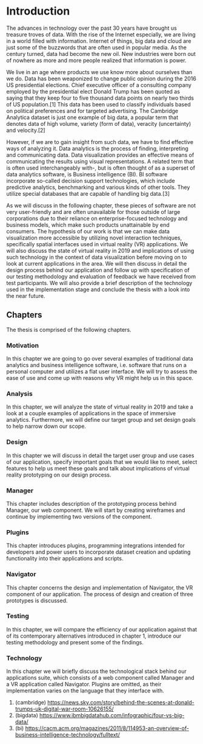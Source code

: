 # Introduction

The advances in technology over the past 30 years have brought us treasure troves of data. With the rise of the Internet especially, we are living in a world filled with information. Internet of things, big data and cloud are just some of the buzzwords that are often used in popular media. As the century turned, data had become the new oil. New industries were born out of nowhere as more and more people realized that information is power.

We live in an age where products we use know more about ourselves than we do. Data has been weaponized to change public opinion during the 2016 US presidential elections. Chief executive officer of a consulting company employed by the presidential elect Donald Trump has been quoted as saying that they keep four to five thousand data points on nearly two thirds of US population.[1] This data has been used to classify individuals based on political preferences and for targeted advertising. The Cambridge Analytica dataset is just one example of big data, a popular term that denotes data of high volume, variety (form of data), veracity (uncertainty) and velocity.[2]

However, if we are to gain insight from such data, we have to find effective ways of analyzing it. Data analytics is the process of finding, interpreting and communicating data. Data visualization provides an effective means of communicating the results using visual representations. A related term that is often used interchangeably with-, but is often thought of as a superset of data analytics software, is Business intelligence (BI). BI software incorporate so-called decision support technologies, which include predictive analytics, benchmarking and various kinds of other tools. They utilize special databases that are capable of handling big data.[3]

As we will discuss in the following chapter, these pieces of software are not very user-friendly and are often unavailable for those outside of large corporations due to their reliance on enterprise-focused technology and business models, which make such products unattainable by end consumers. The hypothesis of our work is that we can make data visualization more accessible by utilizing novel interaction techniques, specifically spatial interfaces used in virtual reality (VR) applications. We will also discuss the state of virtual reality in 2019 and implications of using such technology in the context of data visualization before moving on to look at current applications in the area. We will then discuss in detail the design process behind our application and follow up with specification of our testing methodology and evaluation of feedback we have received from test participants. We will also provide a brief description of the technology used in the implementation stage and conclude the thesis with a look into the near future.

## Chapters

The thesis is comprised of the following chapters.

### Motivation

In this chapter we are going to go over several examples of traditional data analytics and business intelligence software, i.e. software that runs on a personal computer and utilizes a flat user interface. We will try to assess the ease of use and come up with reasons why VR might help us in this space.

### Analysis

In this chapter, we will analyze the state of virtual reality in 2019 and take a look at a couple examples of applications in the space of immersive analytics. Furthermore, we will define our target group and set design goals to help narrow down our scope.

### Design

In this chapter we will discuss in detail the target user group and use cases of our application, specify important goals that we would like to meet, select features to help us meet these goals and talk about implications of virtual reality prototyping on our design process.

### Manager

This chapter includes description of the prototyping process behind Manager, our web component. We will start by creating wireframes and continue by implementing two versions of the component.

### Plugins

This chapter introduces plugins, programming integrations intended for developers and power users to incorporate dataset creation and updating functionality into their applications and scripts.

### Navigator

This chapter concerns the design and implementation of Navigator, the VR component of our application. The process of design and creation of three prototypes is discussed.

### Testing

In this chapter, we will compare the efficiency of our application against that of its contemporary alternatives introduced in chapter 1, introduce our testing methodology and present some of the findings.

### Technology

In this chapter we will briefly discuss the technological stack behind our applications suite, which consists of a web component called Manager and a VR application called Navigator. Plugins are omitted, as their implementation varies on the language that they interface with.

1. (cambridge) https://news.sky.com/story/behind-the-scenes-at-donald-trumps-uk-digital-war-room-10626155/
2. (bigdata) https://www.ibmbigdatahub.com/infographic/four-vs-big-data/
3. (bi) https://cacm.acm.org/magazines/2011/8/114953-an-overview-of-business-intelligence-technology/fulltext/